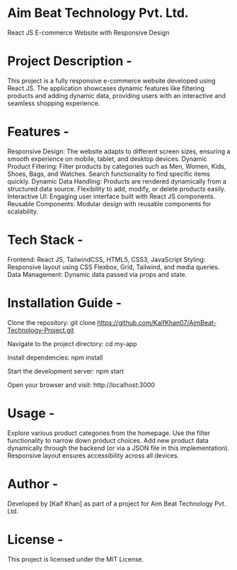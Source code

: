 # Aim Beat Technology Pvt. Ltd.
React JS E-commerce Website with Responsive Design

# Project Description -
This project is a fully responsive e-commerce website developed using React JS. The application showcases dynamic features like filtering products and adding dynamic data, providing users with an interactive and seamless shopping experience.

# Features -
Responsive Design: The website adapts to different screen sizes, ensuring a smooth experience on mobile, tablet, and desktop devices.
Dynamic Product Filtering:
Filter products by categories such as Men, Women, Kids, Shoes, Bags, and Watches.
Search functionality to find specific items quickly.
Dynamic Data Handling:
Products are rendered dynamically from a structured data source.
Flexibility to add, modify, or delete products easily.
Interactive UI: Engaging user interface built with React JS components.
Reusable Components: Modular design with reusable components for scalability.

# Tech Stack - 

Frontend: React JS, TailwindCSS, HTML5, CSS3, JavaScript
Styling: Responsive layout using CSS Flexbox, Grid, Tailwind, and media queries.
Data Management: Dynamic data passed via props and state.


# Installation Guide - 

Clone the repository:
git clone https://github.com/KaifKhan07/AimBeat-Technology-Project.git

Navigate to the project directory:
cd my-app

Install dependencies:
npm install

Start the development server:
npm start

Open your browser and visit:
http://localhost:3000

# Usage - 
Explore various product categories from the homepage.
Use the filter functionality to narrow down product choices.
Add new product data dynamically through the backend (or via a JSON file in this implementation).
Responsive layout ensures accessibility across all devices.

# Author - 

Developed by [Kaif Khan] as part of a project for Aim Beat Technology Pvt. Ltd.

# License -
This project is licensed under the MIT License.

